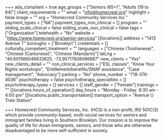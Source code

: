 +++
ada_compliant = true
age_groups = ["Seniors (65+)", "Adults (19 to 64)"]
client_requirements = ""
email = "info@homecrest.org"
highlight = false
image = ""
org = "Homecrest Community Services Inc."
payment_types = ["NA"]
payment_types_non_clinical = []
program = ""
sliding_scale_clinical = false
sliding_scale_non_clinical = false
tags = ["Organization"]
telehealth = "No"
website = "https://www.homecrest.org/senior-services"
[[locations]]
address = "1413 Avenue T"
boroughs = ["Brooklyn"]
credentials = []
culturally_competent_treatment = ""
languages = ["Chinese (Toishanese)", "Chinese (Cantonese)", "Chinese (Mandarin)"]
latLng = "40.601566046833625, -73.95717808086887"
new_clients = "Yes"
new_clients_detail = ""
non_clinical_services = ["ESL classes", "Know Your Rights workshops", "Entitlement/benefits/SNAP assistance", "Case management", "Advocacy"]
parking = "No"
phone_number = "718-376-4036"
psychotherapy = false
psychotherapy_specialties = []
psychotherapy_types = []
services = []
staff_gender = ["Female"]
trainings = ""
[[locations.hours_of_operation]]
day_hours = "Monday - Friday: 8:30 am - 4:00 pm"
[[locations.public_transportation]]
transport_option = "Avenue U Train Station"

+++
Homecrest Community Services, Inc. (HCS) is a non-profit, IRS 501C(3) which provide community-based, multi-social services for seniors and immigrant families living in Southern Brooklyn. Our mission is to improve the quality of life for Asian immigrants, seniors, and those who are otherwise disadvantaged to be more self-sufficient in society.